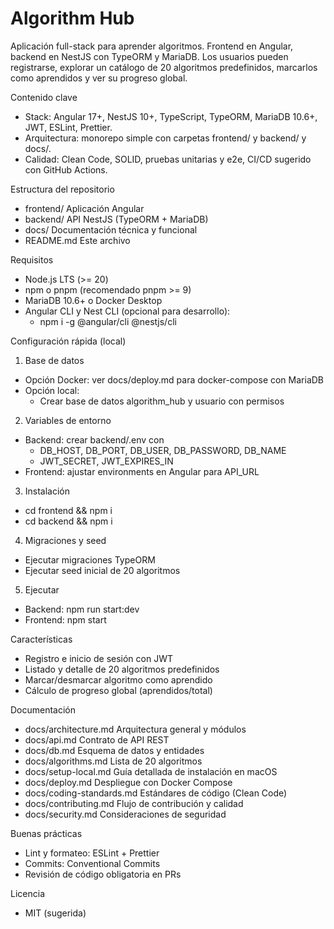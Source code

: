 # Algorithm Hub

Aplicación full-stack para aprender algoritmos. Frontend en Angular, backend en NestJS con TypeORM y MariaDB. Los usuarios pueden registrarse, explorar un catálogo de 20 algoritmos predefinidos, marcarlos como aprendidos y ver su progreso global.

Contenido clave
- Stack: Angular 17+, NestJS 10+, TypeScript, TypeORM, MariaDB 10.6+, JWT, ESLint, Prettier.
- Arquitectura: monorepo simple con carpetas frontend/ y backend/ y docs/.
- Calidad: Clean Code, SOLID, pruebas unitarias y e2e, CI/CD sugerido con GitHub Actions.

Estructura del repositorio
- frontend/ Aplicación Angular
- backend/ API NestJS (TypeORM + MariaDB)
- docs/ Documentación técnica y funcional
- README.md Este archivo

Requisitos
- Node.js LTS (>= 20)
- npm o pnpm (recomendado pnpm >= 9)
- MariaDB 10.6+ o Docker Desktop
- Angular CLI y Nest CLI (opcional para desarrollo):
  - npm i -g @angular/cli @nestjs/cli

Configuración rápida (local)
1) Base de datos
- Opción Docker: ver docs/deploy.md para docker-compose con MariaDB
- Opción local:
  - Crear base de datos algorithm_hub y usuario con permisos
2) Variables de entorno
- Backend: crear backend/.env con
  - DB_HOST, DB_PORT, DB_USER, DB_PASSWORD, DB_NAME
  - JWT_SECRET, JWT_EXPIRES_IN
- Frontend: ajustar environments en Angular para API_URL
3) Instalación
- cd frontend && npm i
- cd backend && npm i
4) Migraciones y seed
- Ejecutar migraciones TypeORM
- Ejecutar seed inicial de 20 algoritmos
5) Ejecutar
- Backend: npm run start:dev
- Frontend: npm start

Características
- Registro e inicio de sesión con JWT
- Listado y detalle de 20 algoritmos predefinidos
- Marcar/desmarcar algoritmo como aprendido
- Cálculo de progreso global (aprendidos/total)

Documentación
- docs/architecture.md Arquitectura general y módulos
- docs/api.md Contrato de API REST
- docs/db.md Esquema de datos y entidades
- docs/algorithms.md Lista de 20 algoritmos
- docs/setup-local.md Guía detallada de instalación en macOS
- docs/deploy.md Despliegue con Docker Compose
- docs/coding-standards.md Estándares de código (Clean Code)
- docs/contributing.md Flujo de contribución y calidad
- docs/security.md Consideraciones de seguridad

Buenas prácticas
- Lint y formateo: ESLint + Prettier
- Commits: Conventional Commits
- Revisión de código obligatoria en PRs

Licencia
- MIT (sugerida)

